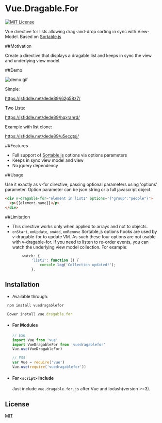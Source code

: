 # Vue.Dragable.For

[![MIT License](https://img.shields.io/github/license/mashape/apistatus.svg)](https://github.com/David-Desmaisons/Vue.Dragable.For/blob/master/LICENSE)


Vue directive for lists allowing drag-and-drop sorting in sync with View-Model. Based on [Sortable.js](https://github.com/RubaXa/Sortable)


##Motivation

Create a directive that displays a dragable list and keeps in sync the view and underlying view model.

##Demo

![demo gif](https://raw.githubusercontent.com/David-Desmaisons/Vue.Dragable.For/master/example.gif)

Simple:

https://jsfiddle.net/dede89/j62g58z7/

Two Lists:

https://jsfiddle.net/dede89/hqxranrd/

Example with list clone:

https://jsfiddle.net/dede89/u5ecgtsj/

##Features

* Full support of [Sortable.js](https://github.com/RubaXa/Sortable) options via options parameters
* Keeps in sync view model and view
* No jquery dependency

##Usage

Use it exactly as v-for directive, passing optional parameters using 'options' parameter.
Option parameter can be json string or a full javascript object.

  ``` html
  <div v-dragable-for="element in list1" options='{"group":"people"}'>
    <p>{{element.name}}</p>
  </div>
   ```
   
##Limitation

* This directive works only when applied to arrays and not to objects.
* `onStart`, `onUpdate`, `onAdd`, `onRemove` Sortable.js options hooks are used by v-dragable-for to update VM. As such these four options are not usable with v-dragable-for. If you need to listen to re-order events, you can watch the underlying view model collection. For example:
``` js
        watch: {
            'list1': function () {
                console.log('Collection updated!');
            },
```

## Installation
- Available through:
``` js
 npm install vuedragablefor
```
``` js
 Bower install vue.dragable.for
```
- #### For Modules

  ``` js
  // ES6
  import Vue from 'vue'
  import VueDragableFor from 'vuedragablefor'
  Vue.use(VueDragableFor)

  // ES5
  var Vue = require('vue')
  Vue.use(require('vuedragablefor'))
  ```

- #### For `<script>` Include

  Just include `vue.dragable.for.js` after Vue and lodash(version >=3).
  
## License
  
  [MIT](https://github.com/David-Desmaisons/Vue.Dragable.For/blob/master/LICENSE)
